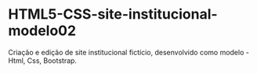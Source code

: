 # HTML5-CSS-site-institucional-modelo02
Criação e edição de site institucional fictício, desenvolvido como modelo - Html, Css, Bootstrap.

